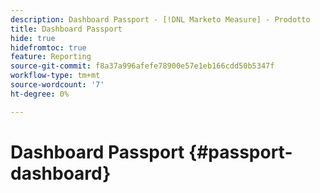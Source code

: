 ```yaml
---
description: Dashboard Passport - [!DNL Marketo Measure] - Prodotto
title: Dashboard Passport
hide: true
hidefromtoc: true
feature: Reporting
source-git-commit: f8a37a996afefe78900e57e1eb166cdd50b5347f
workflow-type: tm+mt
source-wordcount: '7'
ht-degree: 0%

---
```


# Dashboard Passport {#passport-dashboard}
